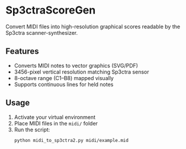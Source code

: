 # Sp3ctraScoreGen

Convert MIDI files into high-resolution graphical scores readable by the Sp3ctra scanner-synthesizer.

## Features
- Converts MIDI notes to vector graphics (SVG/PDF)
- 3456-pixel vertical resolution matching Sp3ctra sensor
- 8-octave range (C1–B8) mapped visually
- Supports continuous lines for held notes

## Usage

1. Activate your virtual environment
2. Place MIDI files in the `midi/` folder
3. Run the script:
   ```bash
   python midi_to_sp3ctra2.py midi/example.mid